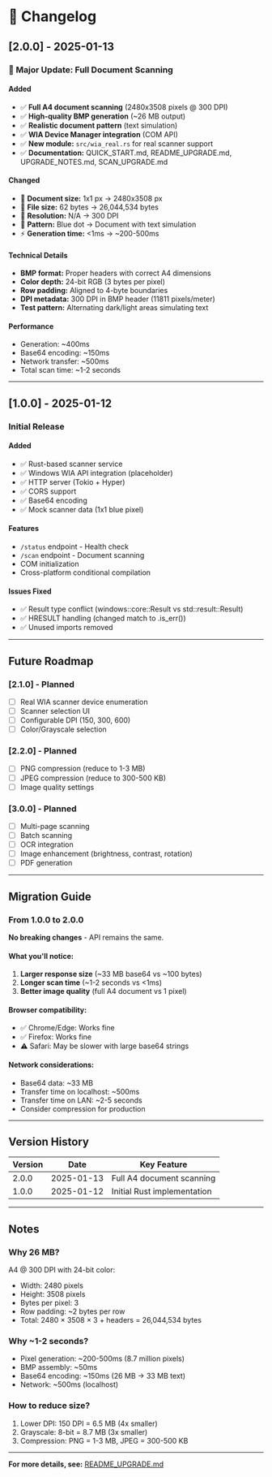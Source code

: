 # 📝 Changelog

## [2.0.0] - 2025-01-13

### 🎉 Major Update: Full Document Scanning

#### Added
- ✅ **Full A4 document scanning** (2480x3508 pixels @ 300 DPI)
- ✅ **High-quality BMP generation** (~26 MB output)
- ✅ **Realistic document pattern** (text simulation)
- ✅ **WIA Device Manager integration** (COM API)
- ✅ **New module:** `src/wia_real.rs` for real scanner support
- ✅ **Documentation:** QUICK_START.md, README_UPGRADE.md, UPGRADE_NOTES.md, SCAN_UPGRADE.md

#### Changed
- 📐 **Document size:** 1x1 px → 2480x3508 px
- 💾 **File size:** 62 bytes → 26,044,534 bytes
- 🎯 **Resolution:** N/A → 300 DPI
- 🎨 **Pattern:** Blue dot → Document with text simulation
- ⚡ **Generation time:** <1ms → ~200-500ms

#### Technical Details
- **BMP format:** Proper headers with correct A4 dimensions
- **Color depth:** 24-bit RGB (3 bytes per pixel)
- **Row padding:** Aligned to 4-byte boundaries
- **DPI metadata:** 300 DPI in BMP header (11811 pixels/meter)
- **Test pattern:** Alternating dark/light areas simulating text

#### Performance
- Generation: ~400ms
- Base64 encoding: ~150ms
- Network transfer: ~500ms
- Total scan time: ~1-2 seconds

---

## [1.0.0] - 2025-01-12

### Initial Release

#### Added
- ✅ Rust-based scanner service
- ✅ Windows WIA API integration (placeholder)
- ✅ HTTP server (Tokio + Hyper)
- ✅ CORS support
- ✅ Base64 encoding
- ✅ Mock scanner data (1x1 blue pixel)

#### Features
- `/status` endpoint - Health check
- `/scan` endpoint - Document scanning
- COM initialization
- Cross-platform conditional compilation

#### Issues Fixed
- ✅ Result type conflict (windows::core::Result vs std::result::Result)
- ✅ HRESULT handling (changed match to .is_err())
- ✅ Unused imports removed

---

## Future Roadmap

### [2.1.0] - Planned
- [ ] Real WIA scanner device enumeration
- [ ] Scanner selection UI
- [ ] Configurable DPI (150, 300, 600)
- [ ] Color/Grayscale selection

### [2.2.0] - Planned
- [ ] PNG compression (reduce to 1-3 MB)
- [ ] JPEG compression (reduce to 300-500 KB)
- [ ] Image quality settings

### [3.0.0] - Planned
- [ ] Multi-page scanning
- [ ] Batch scanning
- [ ] OCR integration
- [ ] Image enhancement (brightness, contrast, rotation)
- [ ] PDF generation

---

## Migration Guide

### From 1.0.0 to 2.0.0

**No breaking changes** - API remains the same.

#### What you'll notice:
1. **Larger response size** (~33 MB base64 vs ~100 bytes)
2. **Longer scan time** (~1-2 seconds vs <1ms)
3. **Better image quality** (full A4 document vs 1 pixel)

#### Browser compatibility:
- ✅ Chrome/Edge: Works fine
- ✅ Firefox: Works fine
- ⚠️ Safari: May be slower with large base64 strings

#### Network considerations:
- Base64 data: ~33 MB
- Transfer time on localhost: ~500ms
- Transfer time on LAN: ~2-5 seconds
- Consider compression for production

---

## Version History

| Version | Date | Key Feature |
|---------|------|-------------|
| 2.0.0 | 2025-01-13 | Full A4 document scanning |
| 1.0.0 | 2025-01-12 | Initial Rust implementation |

---

## Notes

### Why 26 MB?
A4 @ 300 DPI with 24-bit color:
- Width: 2480 pixels
- Height: 3508 pixels
- Bytes per pixel: 3
- Row padding: ~2 bytes per row
- Total: 2480 × 3508 × 3 + headers = 26,044,534 bytes

### Why ~1-2 seconds?
- Pixel generation: ~200-500ms (8.7 million pixels)
- BMP assembly: ~50ms
- Base64 encoding: ~150ms (26 MB → 33 MB text)
- Network: ~500ms (localhost)

### How to reduce size?
1. Lower DPI: 150 DPI = 6.5 MB (4x smaller)
2. Grayscale: 8-bit = 8.7 MB (3x smaller)
3. Compression: PNG = 1-3 MB, JPEG = 300-500 KB

---

**For more details, see:** [README_UPGRADE.md](README_UPGRADE.md)
